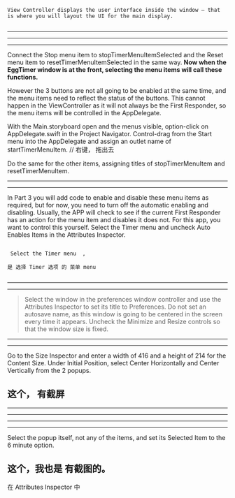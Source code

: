 
```
View Controller displays the user interface inside the window — that is where you will layout the UI for the main display.


```


<hr>


<hr>


<hr>

Connect the Stop menu item to stopTimerMenuItemSelected and the Reset menu item to resetTimerMenuItemSelected in the same way. <strong>   Now when the EggTimer window is at the front, selecting the menu items will call these functions.    </strong>

However the 3 buttons are not all going to be enabled at the same time, and the menu items need to reflect the status of the buttons. This cannot happen in the ViewController as it will not always be the First Responder, so the menu items will be controlled in the AppDelegate.



With the Main.storyboard open and the menus visible, option-click on AppDelegate.swift in the Project Navigator. Control-drag from the Start menu into the AppDelegate and assign an outlet name of startTimerMenuItem.     // 右键， 拖出去




Do the same for the other items, assigning titles of stopTimerMenuItem and resetTimerMenuItem.


<hr>


<hr>





In Part 3 you will add code to enable and disable these menu items as required, but for now, you need to turn off the automatic enabling and disabling. Usually, the APP will check to see if the current First Responder has an action for the menu item and disables it does not. For this app, you want to control this yourself. Select the Timer menu and uncheck Auto Enables Items in the Attributes Inspector.


```

 Select the Timer menu  ,
 
是 选择 Timer 选项 的 菜单 menu 


```




<hr>


<hr>







> Select the window in the preferences window controller and use the Attributes Inspector to set its title to Preferences. Do not set an autosave name, as this window is going to be centered in the screen every time it appears. Uncheck the Minimize and Resize controls so that the window size is fixed.


<hr>


<hr>








Go to the Size Inspector and enter a width of 416 and a height of 214 for the Content Size.
Under Initial Position, select Center Horizontally and Center Vertically from the 2 popups.


## 这个， 有截屏



<hr>


<hr>






<hr>


<hr>

Select the popup itself, not any of the items, and set its Selected Item to the 6 minute option.

## 这个，我也是 有截图的。



在 Attributes Inspector 中

